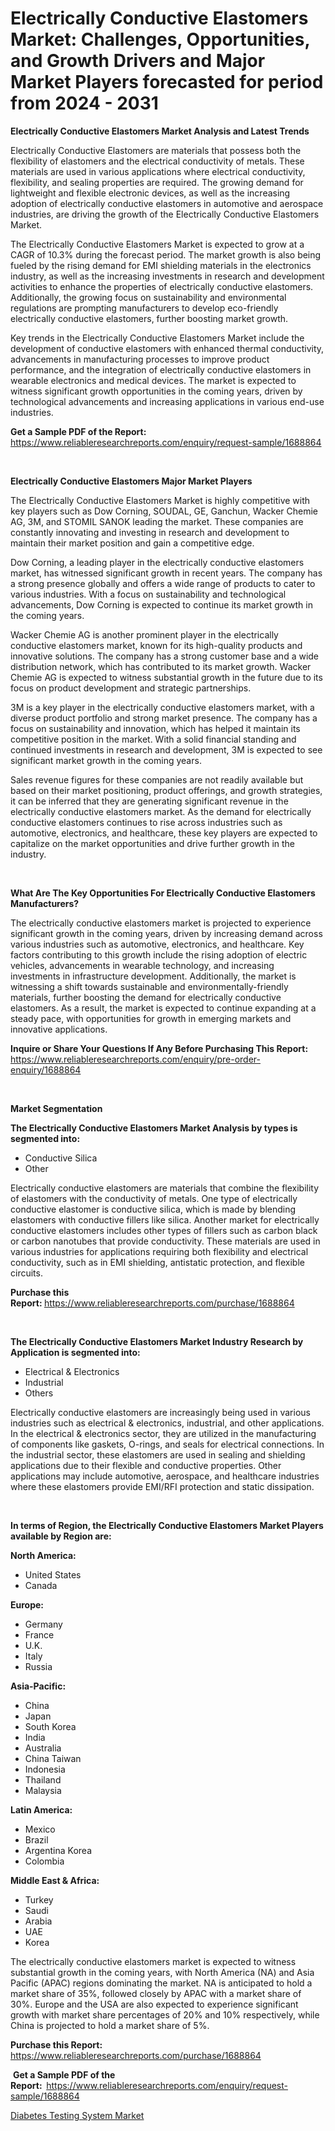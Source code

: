 <p><h1>Electrically Conductive Elastomers Market: Challenges, Opportunities, and Growth Drivers and Major Market Players forecasted for period from 2024 - 2031</h1></p><p><strong>Electrically Conductive Elastomers Market Analysis and Latest Trends</strong></p>
<p><p>Electrically Conductive Elastomers are materials that possess both the flexibility of elastomers and the electrical conductivity of metals. These materials are used in various applications where electrical conductivity, flexibility, and sealing properties are required. The growing demand for lightweight and flexible electronic devices, as well as the increasing adoption of electrically conductive elastomers in automotive and aerospace industries, are driving the growth of the Electrically Conductive Elastomers Market.</p><p>The Electrically Conductive Elastomers Market is expected to grow at a CAGR of 10.3% during the forecast period. The market growth is also being fueled by the rising demand for EMI shielding materials in the electronics industry, as well as the increasing investments in research and development activities to enhance the properties of electrically conductive elastomers. Additionally, the growing focus on sustainability and environmental regulations are prompting manufacturers to develop eco-friendly electrically conductive elastomers, further boosting market growth.</p><p>Key trends in the Electrically Conductive Elastomers Market include the development of conductive elastomers with enhanced thermal conductivity, advancements in manufacturing processes to improve product performance, and the integration of electrically conductive elastomers in wearable electronics and medical devices. The market is expected to witness significant growth opportunities in the coming years, driven by technological advancements and increasing applications in various end-use industries.</p></p>
<p><strong>Get a Sample PDF of the Report:&nbsp;</strong> <a href="https://www.reliableresearchreports.com/enquiry/request-sample/1688864">https://www.reliableresearchreports.com/enquiry/request-sample/1688864</a></p>
<p>&nbsp;</p>
<p><strong>Electrically Conductive Elastomers Major Market Players</strong></p>
<p><p>The Electrically Conductive Elastomers Market is highly competitive with key players such as Dow Corning, SOUDAL, GE, Ganchun, Wacker Chemie AG, 3M, and STOMIL SANOK leading the market. These companies are constantly innovating and investing in research and development to maintain their market position and gain a competitive edge. </p><p>Dow Corning, a leading player in the electrically conductive elastomers market, has witnessed significant growth in recent years. The company has a strong presence globally and offers a wide range of products to cater to various industries. With a focus on sustainability and technological advancements, Dow Corning is expected to continue its market growth in the coming years.</p><p>Wacker Chemie AG is another prominent player in the electrically conductive elastomers market, known for its high-quality products and innovative solutions. The company has a strong customer base and a wide distribution network, which has contributed to its market growth. Wacker Chemie AG is expected to witness substantial growth in the future due to its focus on product development and strategic partnerships.</p><p>3M is a key player in the electrically conductive elastomers market, with a diverse product portfolio and strong market presence. The company has a focus on sustainability and innovation, which has helped it maintain its competitive position in the market. With a solid financial standing and continued investments in research and development, 3M is expected to see significant market growth in the coming years.</p><p>Sales revenue figures for these companies are not readily available but based on their market positioning, product offerings, and growth strategies, it can be inferred that they are generating significant revenue in the electrically conductive elastomers market. As the demand for electrically conductive elastomers continues to rise across industries such as automotive, electronics, and healthcare, these key players are expected to capitalize on the market opportunities and drive further growth in the industry.</p></p>
<p>&nbsp;</p>
<p><strong>What Are The Key Opportunities For Electrically Conductive Elastomers Manufacturers?</strong></p>
<p><p>The electrically conductive elastomers market is projected to experience significant growth in the coming years, driven by increasing demand across various industries such as automotive, electronics, and healthcare. Key factors contributing to this growth include the rising adoption of electric vehicles, advancements in wearable technology, and increasing investments in infrastructure development. Additionally, the market is witnessing a shift towards sustainable and environmentally-friendly materials, further boosting the demand for electrically conductive elastomers. As a result, the market is expected to continue expanding at a steady pace, with opportunities for growth in emerging markets and innovative applications.</p></p>
<p><strong>Inquire or Share Your Questions If Any Before Purchasing This Report:</strong> <a href="https://www.reliableresearchreports.com/enquiry/pre-order-enquiry/1688864">https://www.reliableresearchreports.com/enquiry/pre-order-enquiry/1688864</a></p>
<p>&nbsp;</p>
<p><strong>Market Segmentation</strong></p>
<p><strong>The Electrically Conductive Elastomers Market Analysis by types is segmented into:</strong></p>
<p><ul><li>Conductive Silica</li><li>Other</li></ul></p>
<p><p>Electrically conductive elastomers are materials that combine the flexibility of elastomers with the conductivity of metals. One type of electrically conductive elastomer is conductive silica, which is made by blending elastomers with conductive fillers like silica. Another market for electrically conductive elastomers includes other types of fillers such as carbon black or carbon nanotubes that provide conductivity. These materials are used in various industries for applications requiring both flexibility and electrical conductivity, such as in EMI shielding, antistatic protection, and flexible circuits.</p></p>
<p><strong>Purchase this Report:&nbsp;</strong><a href="https://www.reliableresearchreports.com/purchase/1688864">https://www.reliableresearchreports.com/purchase/1688864</a></p>
<p>&nbsp;</p>
<p><strong>The Electrically Conductive Elastomers Market Industry Research by Application is segmented into:</strong></p>
<p><ul><li>Electrical & Electronics</li><li>Industrial</li><li>Others</li></ul></p>
<p><p>Electrically conductive elastomers are increasingly being used in various industries such as electrical & electronics, industrial, and other applications. In the electrical & electronics sector, they are utilized in the manufacturing of components like gaskets, O-rings, and seals for electrical connections. In the industrial sector, these elastomers are used in sealing and shielding applications due to their flexible and conductive properties. Other applications may include automotive, aerospace, and healthcare industries where these elastomers provide EMI/RFI protection and static dissipation.</p></p>
<p>&nbsp;</p>
<p><strong>In terms of Region, the Electrically Conductive Elastomers Market Players available by Region are:</strong></p>
<p>
    <p> <strong> North America: </strong>
        <ul>
            <li>United States</li>
            <li>Canada</li>
        </ul>
        </p> 
    <p> <strong> Europe: </strong>
        <ul>
            <li>Germany</li>
            <li>France</li>
            <li>U.K.</li>
            <li>Italy</li>
            <li>Russia</li>
        </ul>
        </p> 
    <p> <strong> Asia-Pacific: </strong>
        <ul>
            <li>China</li>
            <li>Japan</li>
            <li>South Korea</li>
            <li>India</li>
            <li>Australia</li>
            <li>China Taiwan</li>
            <li>Indonesia</li>
            <li>Thailand</li>
            <li>Malaysia</li>
        </ul>
        </p> 
    <p> <strong> Latin America: </strong>
        <ul>
            <li>Mexico</li>
            <li>Brazil</li>
            <li>Argentina Korea</li>
            <li>Colombia</li>
        </ul>
        </p> 
    <p> <strong> Middle East & Africa: </strong>
        <ul>
            <li>Turkey</li>
            <li>Saudi</li>
            <li>Arabia</li>
            <li>UAE</li>
            <li>Korea</li>
        </ul>
    </p>
    </p>
<p><p>The electrically conductive elastomers market is expected to witness substantial growth in the coming years, with North America (NA) and Asia Pacific (APAC) regions dominating the market. NA is anticipated to hold a market share of 35%, followed closely by APAC with a market share of 30%. Europe and the USA are also expected to experience significant growth with market share percentages of 20% and 10% respectively, while China is projected to hold a market share of 5%.</p></p>
<p><strong>Purchase this Report: </strong><a href="https://www.reliableresearchreports.com/purchase/1688864">https://www.reliableresearchreports.com/purchase/1688864</a></p>
<p>&nbsp;<strong>Get a Sample PDF of the Report:&nbsp;&nbsp;</strong><a href="https://www.reliableresearchreports.com/enquiry/request-sample/1688864">https://www.reliableresearchreports.com/enquiry/request-sample/1688864</a></p>
<p><strong></strong></p>
<p><p><a href="https://github.com/redneck06/Market-Research-Report-List-2/blob/main/diabetes-testing-system-market.md">Diabetes Testing System Market</a></p></p>